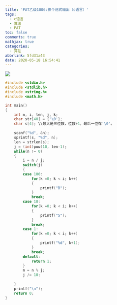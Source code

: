 ```yaml
---
title: 'PAT乙级1006:换个格式输出（c语言）'
tags:
  - c语言
  - 算法
  - PAT
toc: false
comments: true
mathjax: true
categories:
  - 算法
abbrlink: 5fd31a43
date: 2020-05-18 16:54:41
---
```


![](https://img-blog.csdnimg.cn/20191229180921253.png?x-oss-process=image/watermark,type_ZmFuZ3poZW5naGVpdGk,shadow_10,text_aHR0cHM6Ly9ibG9nLmNzZG4ubmV0L3FxXzI2OTcyNzM1,size_16,color_FFFFFF,t_70)

```c
#include <stdio.h>
#include <stdlib.h>
#include <string.h>
#include <math.h>

int main()
{	
	int n, i, len, j, k;
	char str[40] = {'\0'};
	char s[4]; \\最大是三位数，位数+1，最后一位存'\0'。
	
	scanf("%d", &n);
	sprintf(s, "%d", n);
	len = strlen(s);
	j = (int)pow(10, len-1);
	while(n != 0)
	{
		i = n / j;
		switch(j)
		{
		case 100:
			for(k =0; k < i; k++)
			{
				printf("B");
			}
			break;
		case 10:
			for(k =0; k < i; k++)
			{
				printf("S");
			}
			break;
		case 1:
			for(k =0; k < i; k++)
			{
				printf("%d", k+1);
			}
			break;
		default:
			return 1;
		}
		n = n % j;
		j /= 10;
		
	}
	printf("\n");
	return 0;
}
```

